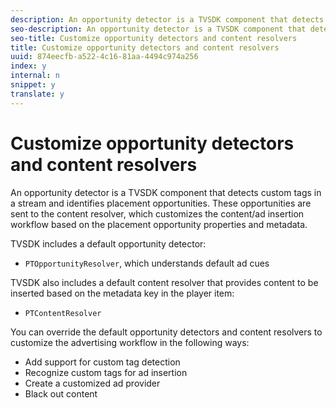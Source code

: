 ```yaml
---
description: An opportunity detector is a TVSDK component that detects custom tags in a stream and identifies placement opportunities. These opportunities are sent to the content resolver, which customizes the content/ad insertion workflow based on the placement opportunity properties and metadata.
seo-description: An opportunity detector is a TVSDK component that detects custom tags in a stream and identifies placement opportunities. These opportunities are sent to the content resolver, which customizes the content/ad insertion workflow based on the placement opportunity properties and metadata.
seo-title: Customize opportunity detectors and content resolvers
title: Customize opportunity detectors and content resolvers
uuid: 874eecfb-a522-4c16-81aa-4494c974a256
index: y
internal: n
snippet: y
translate: y
---
```


# Customize opportunity detectors and content resolvers

An opportunity detector is a TVSDK component that detects custom tags in a stream and identifies placement opportunities. These opportunities are sent to the content resolver, which customizes the content/ad insertion workflow based on the placement opportunity properties and metadata.

TVSDK includes a default opportunity detector: 
* `PTOpportunityResolver`, which understands default ad cues




TVSDK also includes a default content resolver that provides content to be inserted based on the metadata key in the player item: 
* `PTContentResolver`




You can override the default opportunity detectors and content resolvers to customize the advertising workflow in the following ways: 
* Add support for custom tag detection
* Recognize custom tags for ad insertion
* Create a customized ad provider
* Black out content



